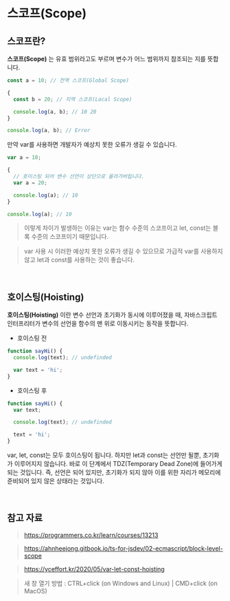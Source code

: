# 스코프(Scope)

## 스코프란?

**스코프(Scope)** 는 유효 범위라고도 부르며 변수가 어느 범위까지 참조되는 지를 뜻합니다.

```javascript
const a = 10; // 전역 스코프(Global Scope)

{
  const b = 20; // 지역 스코프(Local Scope)

  console.log(a, b); // 10 20
}

console.log(a, b); // Error
```

만약 var를 사용하면 개발자가 예상치 못한 오류가 생길 수 있습니다.

```javascript
var a = 10;

{
  // 호이스팅 되어 변수 선언이 상단으로 올라가버립니다.
  var a = 20;

  console.log(a); // 10
}

console.log(a); // 10
```

> 이렇게 차이가 발생하는 이유는 var는 함수 수준의 스코프이고 let, const는 블록 수준의 스코프이기 때문입니다.

> var 사용 시 이러한 예상치 못한 오류가 생길 수 있으므로 가급적 var를 사용하지 않고 let과 const를 사용하는 것이 좋습니다.

<br />

## 호이스팅(Hoisting)

**호이스팅(Hoisting)** 이란 변수 선언과 초기화가 동시에 이루어졌을 때, 자바스크립트 인터프리터가 변수의 선언을 함수의 맨 위로 이동시키는 동작을 뜻합니다.

- 호이스팅 전

```javascript
function sayHi() {
  console.log(text); // undefinded

  var text = 'hi';
}
```

- 호이스팅 후

```javascript
function sayHi() {
  var text;

  console.log(text); // undefinded

  text = 'hi';
}
```

var, let, const는 모두 호이스팅이 됩니다. 하지만 let과 const는 선언만 될뿐, 초기화가 이루어지지 않습니다. 바로 이 단계에서 TDZ(Temporary Dead Zone)에 들어가게 되는 것입니다. 즉, 선언은 되어 있지만, 초기화가 되지 않아 이를 위한 자리가 메모리에 준비되어 있지 않은 상태라는 것입니다.

<br />

## 참고 자료

> https://programmers.co.kr/learn/courses/13213

> https://ahnheejong.gitbook.io/ts-for-jsdev/02-ecmascript/block-level-scope

> https://yceffort.kr/2020/05/var-let-const-hoisting

> 새 창 열기 방법 : CTRL+click (on Windows and Linux) | CMD+click (on MacOS)

